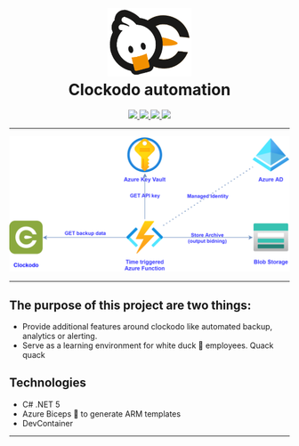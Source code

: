 <h1 align="center">
  <br>
  <a href=""><img src="assets/logo.png" alt="fred" width="150"></a>
  <br>
  Clockodo automation
  <br>
</h1>

<p align="center">
  <a href="https://github.com/Azure/bicep">
    <img src="https://img.shields.io/static/v1?label=Azure-Bicep&message=v0.2.59&style=for-the-badge&logo&color=brightgreen">
  </a>
  <a href="https://docs.microsoft.com/en-us/azure/azure-functions/">
    <img src="https://img.shields.io/static/v1?label=Azure-FUNC%20&message=v3.0&style=for-the-badge&color=blue">
  </a>
  <a href="https://github.com/dotnet/core">
    <img src="https://img.shields.io/static/v1?label=.net%20&message=v5.0&style=for-the-badge&color=blue">
  </a>
  <a href="https://github.com/whiteducksoftware/clockodo-automation/blob/master/LICENSE">
    <img src="https://img.shields.io/static/v1?label=LICENSE&message=MIT&style=for-the-badge&color=brightgreen">
  </a>
</p>

---

<p align="center">
  <img src="assets/clockodo-backup-solution_transparent.png" width="700"/>
</p>

---
## The purpose of this project are two things:

- Provide additional features around clockodo like automated backup, analytics or alerting.
- Serve as a learning environment for white duck 🦆 employees. Quack quack

## Technologies

- C# .NET 5
- Azure Biceps 💪 to generate ARM templates
- DevContainer

---
